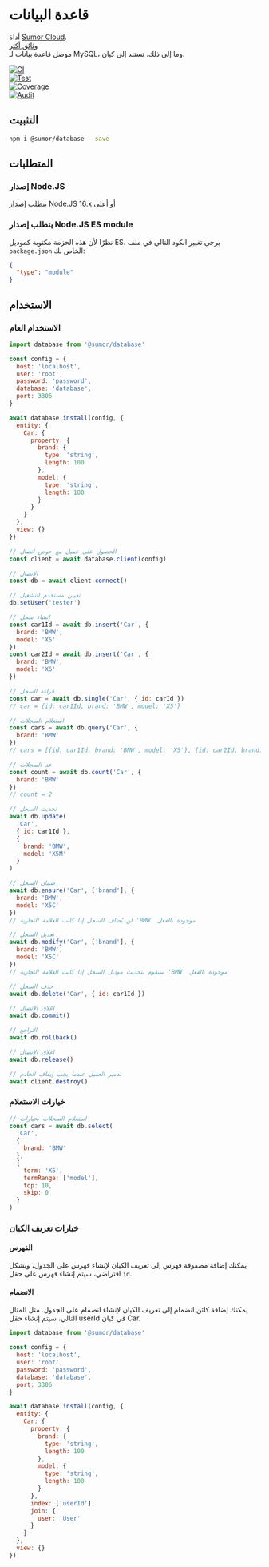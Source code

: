 # قاعدة البيانات

أداة [Sumor Cloud](https://sumor.cloud).  
[وثائق أكثر](https://sumor.cloud/database)  
موصل قاعدة بيانات لـ MySQL، وما إلى ذلك. تستند إلى كيان.

[![CI](https://github.com/sumor-cloud/database/actions/workflows/ci.yml/badge.svg)](https://github.com/sumor-cloud/database/actions/workflows/ci.yml)  
[![Test](https://github.com/sumor-cloud/database/actions/workflows/ut.yml/badge.svg)](https://github.com/sumor-cloud/database/actions/workflows/ut.yml)  
[![Coverage](https://github.com/sumor-cloud/database/actions/workflows/coverage.yml/badge.svg)](https://github.com/sumor-cloud/database/actions/workflows/coverage.yml)  
[![Audit](https://github.com/sumor-cloud/database/actions/workflows/audit.yml/badge.svg)](https://github.com/sumor-cloud/database/actions/workflows/audit.yml)

## التثبيت

```bash
npm i @sumor/database --save
```

## المتطلبات

### إصدار Node.JS

يتطلب إصدار Node.JS 16.x أو أعلى

### يتطلب إصدار Node.JS ES module

نظرًا لأن هذه الحزمة مكتوبة كموديل ES،
يرجى تغيير الكود التالي في ملف `package.json` الخاص بك:

```json
{
  "type": "module"
}
```

## الاستخدام

### الاستخدام العام

```js
import database from '@sumor/database'

const config = {
  host: 'localhost',
  user: 'root',
  password: 'password',
  database: 'database',
  port: 3306
}

await database.install(config, {
  entity: {
    Car: {
      property: {
        brand: {
          type: 'string',
          length: 100
        },
        model: {
          type: 'string',
          length: 100
        }
      }
    }
  },
  view: {}
})

// الحصول على عميل مع حوض اتصال
const client = await database.client(config)

// الاتصال
const db = await client.connect()

// تعيين مستخدم التشغيل
db.setUser('tester')

// إنشاء سجل
const car1Id = await db.insert('Car', {
  brand: 'BMW',
  model: 'X5'
})
const car2Id = await db.insert('Car', {
  brand: 'BMW',
  model: 'X6'
})

// قراءة السجل
const car = await db.single('Car', { id: carId })
// car = {id: car1Id, brand: 'BMW', model: 'X5'}

// استعلام السجلات
const cars = await db.query('Car', {
  brand: 'BMW'
})
// cars = [{id: car1Id, brand: 'BMW', model: 'X5'}, {id: car2Id, brand: 'BMW', model: 'X6'}]

// عد السجلات
const count = await db.count('Car', {
  brand: 'BMW'
})
// count = 2

// تحديث السجل
await db.update(
  'Car',
  { id: car1Id },
  {
    brand: 'BMW',
    model: 'X5M'
  }
)

// ضمان السجل
await db.ensure('Car', ['brand'], {
  brand: 'BMW',
  model: 'X5C'
})
// لن يُضاف السجل إذا كانت العلامة التجارية 'BMW' موجودة بالفعل

// تعديل السجل
await db.modify('Car', ['brand'], {
  brand: 'BMW',
  model: 'X5C'
})
// سيقوم بتحديث موديل السجل إذا كانت العلامة التجارية 'BMW' موجودة بالفعل

// حذف السجل
await db.delete('Car', { id: car1Id })

// إغلاق الاتصال
await db.commit()

// التراجع
await db.rollback()

// إغلاق الاتصال
await db.release()

// تدمير العميل عندما يجب إيقاف الخادم
await client.destroy()
```

### خيارات الاستعلام

```js
// استعلام السجلات بخيارات
const cars = await db.select(
  'Car',
  {
    brand: 'BMW'
  },
  {
    term: 'X5',
    termRange: ['model'],
    top: 10,
    skip: 0
  }
)
```

### خيارات تعريف الكيان

#### الفهرس

يمكنك إضافة مصفوفة فهرس إلى تعريف الكيان لإنشاء فهرس على الجدول، وبشكل افتراضي، سيتم إنشاء فهرس على حقل `id`.

#### الانضمام

يمكنك إضافة كائن انضمام إلى تعريف الكيان لإنشاء انضمام على الجدول.
مثل المثال التالي، سيتم إنشاء حقل userId في كيان Car.

```js
import database from '@sumor/database'

const config = {
  host: 'localhost',
  user: 'root',
  password: 'password',
  database: 'database',
  port: 3306
}

await database.install(config, {
  entity: {
    Car: {
      property: {
        brand: {
          type: 'string',
          length: 100
        },
        model: {
          type: 'string',
          length: 100
        }
      },
      index: ['userId'],
      join: {
        user: 'User'
      }
    }
  },
  view: {}
})
```